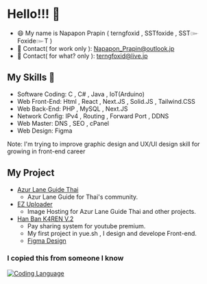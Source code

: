 # Hello!!! 👋

- 😄 My name is Napapon Prapin ( terngfoxid , SSTfoxide , SST๛Foxide๛T )
- 👯 Contact( for work only ): Napapon_Prapin@outlook.jp
- 🤔 Contact( for what? only ): terngfoxid@live.jp

## My Skills 🔭
- Software Coding: C , C# , Java , IoT(Arduino)
- Web Front-End: Html , React , Next.JS , Solid.JS , Tailwind.CSS
- Web Back-End: PHP , MySQL , Next.JS
- Network Config: IPv4 , Routing , Forward Port , DDNS
- Web Master: DNS , SEO , cPanel
- Web Design: Figma

Note: I'm trying to improve graphic design and UX/UI design skill for growing in front-end career


## My Project
- [Azur Lane Guide Thai](https://al-guide-th.com)
  - Azur Lane Guide for Thai's community.
- [EZ Uploader](https://ez-upload.al-guide-th.com)
  - Image Hosting for Azur Lane Guide Thai and other projects.
- [Han Ban K4REN V.2](https://han.starchaser.me)
  - Pay sharing system for youtube premium. 
  - My first project in yue.sh , I design and develope Front-end.
  - [Figma Design](https://www.figma.com/file/15P86yOQP2d8BCAbaVU91C/hanbanKarenV2?node-id=0-1&t=NqrHdhtotZoHEycx-0)

### I copied this from someone I know
[![Coding Language](https://github-readme-stats.vercel.app/api/top-langs/?username=terngfoxid&show_icons=true&theme=radical&layout=compact)](https://github.com/anuraghazra/github-readme-stats)
